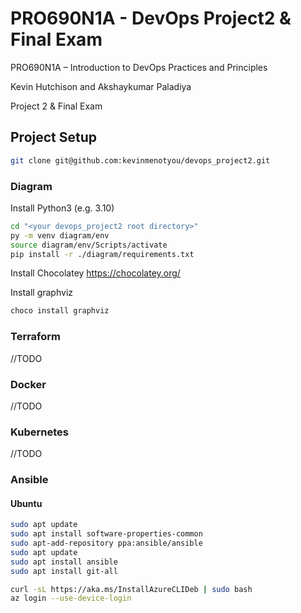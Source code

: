 # PRO690N1A - DevOps Project2 & Final Exam
PRO690N1A – Introduction to DevOps Practices and Principles

Kevin Hutchison and Akshaykumar Paladiya

Project 2 & Final Exam

## Project Setup
```bash
git clone git@github.com:kevinmenotyou/devops_project2.git
```

### Diagram
Install Python3 (e.g. 3.10)

```bash
cd "<your devops_project2 root directory>"
py -m venv diagram/env
source diagram/env/Scripts/activate
pip install -r ./diagram/requirements.txt
```

Install Chocolatey https://chocolatey.org/

Install graphviz
```bash
choco install graphviz
```

### Terraform
//TODO

### Docker
//TODO

### Kubernetes
//TODO

### Ansible

#### Ubuntu
```bash
sudo apt update
sudo apt install software-properties-common
sudo apt-add-repository ppa:ansible/ansible
sudo apt update
sudo apt install ansible
sudo apt install git-all

curl -sL https://aka.ms/InstallAzureCLIDeb | sudo bash
az login --use-device-login
```